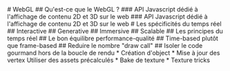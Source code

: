 <slide main>
  # WebGL
</slide>

<slide main>
  ## Qu'est-ce que le WebGL ?
</slide>

<slide>
  ### API Javascript dédié à l'affichage de contenu 2D et 3D sur le web
</slide>

<slide>
  ### API Javascript dédié à l'affichage de contenu 2D et 3D sur le web
</slide>

<slide main>
  # Les spécificités du temps réel
</slide>

<slide>
  ## Interactive
</slide>

<slide>
  ## Generative
</slide>

<slide>
  ## Immersive
</slide>

<slide>
  ## Scalable
</slide>

<slide main>
  ## Les principes du temps réel
</slide>

<slide>
  ## Le bon équilibre performance-qualité
</slide>

<slide>
  ## Time-based plutôt que frame-based
</slide>

<slide>
  ## Reduire le nombre "draw call"
</slide>

<slide>
  ## Isoler le code gourmand hors de la boucle de rendu
</slide>

<slide>
  * Création d'object
  * Mise à jour des vertex
</slide>

<slide>
  Utiliser des assets précalculés
  * Bake de texture
  * Texture tricks
</slide>